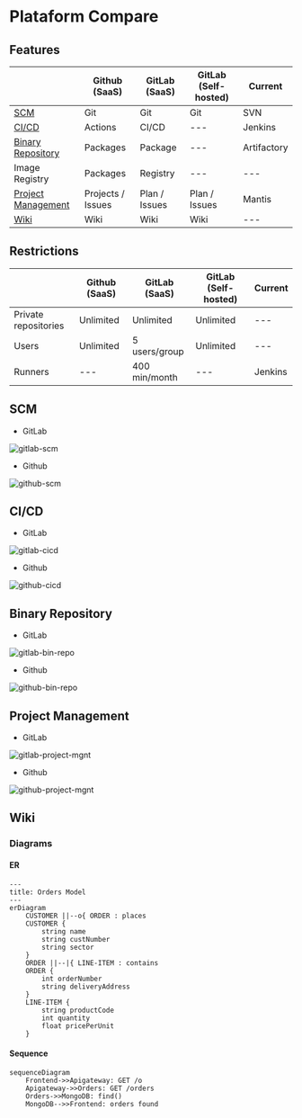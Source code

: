 # Plataform Compare

## Features

|                                           | Github (SaaS)     | GitLab (SaaS) | GitLab (Self-hosted) | Current     |
|-------------------------------------------|-------------------|---------------|----------------------|-------------|
| [SCM](#scm)                               | Git               | Git           | Git                  | SVN         |
| [CI/CD](#ci_cd)                           | Actions           | CI/CD         | ---                  | Jenkins     |
| [Binary Repository](#binary_repository)   | Packages          | Package       | ---                  | Artifactory |
| Image Registry                            | Packages          | Registry      | ---                  | ---         |
| [Project Management](#project_management) | Projects / Issues | Plan / Issues | Plan / Issues        | Mantis      |
| [Wiki](#diagrams)                         | Wiki              | Wiki          | Wiki                 | ---         |

## Restrictions

|                      | Github (SaaS) | GitLab (SaaS) | GitLab (Self-hosted) | Current |
|----------------------|---------------|---------------|----------------------|---------|
| Private repositories | Unlimited     | Unlimited     | Unlimited            | ---     |
| Users                | Unlimited     | 5 users/group | Unlimited            | ---     |
| Runners              | ---           | 400 min/month | ---                  | Jenkins |

## SCM

 - GitLab

![gitlab-scm](assets/gitlab-scm.jpg)

 - Github

![github-scm](assets/github-scm.jpg)

## CI/CD

 - GitLab

![gitlab-cicd](assets/gitlab-cicd.jpg)

 - Github

![github-cicd](assets/github-cicd.jpg)

## Binary Repository

 - GitLab

![gitlab-bin-repo](assets/gitlab-bin-repo.jpg)

 - Github

![github-bin-repo](assets/github-bin-repo.jpg)

## Project Management

- GitLab

![gitlab-project-mgnt](assets/gitlab-project-mgnt.jpg)

- Github

![github-project-mgnt](assets/github-project-mgnt.jpg)

## Wiki

### Diagrams

#### ER

```mermaid
---
title: Orders Model
---
erDiagram
    CUSTOMER ||--o{ ORDER : places
    CUSTOMER {
        string name
        string custNumber
        string sector
    }
    ORDER ||--|{ LINE-ITEM : contains
    ORDER {
        int orderNumber
        string deliveryAddress
    }
    LINE-ITEM {
        string productCode
        int quantity
        float pricePerUnit
    }
```

#### Sequence

```mermaid
sequenceDiagram
    Frontend->>Apigateway: GET /o
    Apigateway->>Orders: GET /orders
    Orders->>MongoDB: find()
    MongoDB-->>Frontend: orders found
```

